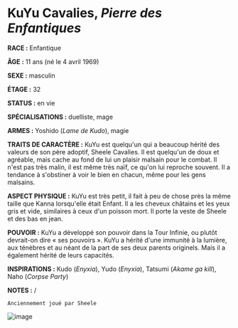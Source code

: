 # KuYu Cavalies, *Pierre des Enfantiques*

**RACE :** Enfantique

**ÂGE :** 11 ans (né le 4 avril 1969)

**SEXE :** masculin

**ÉTAGE :** 32

**STATUS :** en vie

**SPÉCIALISATIONS :** duelliste, mage

**ARMES :** Yoshido (*Lame de Kudo*), magie

**TRAITS DE CARACTÈRE :** KuYu est quelqu'un qui a beaucoup hérité des valeurs de son père adoptif, Sheele Cavalies. Il est quelqu'un de doux et agréable, mais cache au fond de lui un plaisir malsain pour le combat. Il n'est pas très malin, il est même très naïf, ce qu'on lui reproche souvent. Il a tendance à s'obstiner à voir le bien en chacun, même pour les gens malsains.

**ASPECT PHYSIQUE :** KuYu est très petit, il fait à peu de chose près la même taille que Kanna lorsqu'elle était Enfant. Il a les cheveux châtains et les yeux gris et vide, similaires à ceux d'un poisson mort. Il porte la veste de Sheele et des bas en jean.

**POUVOIR :** KuYu a développé son pouvoir dans la Tour Infinie, ou plutôt devrait-on dire « ses pouvoirs ». KuYu a hérité d'une immunité à la lumière, aux ténèbres et au néant de la part de ses deux parents originels. Mais il a également hérité de leurs capacités.

**INSPIRATIONS :** Kudo (*Enyxia*), Yudo (*Enyxia*), Tatsumi (*Akame ga kill*), Naho (*Corpse Party*)

**NOTES :** /

`Anciennement joué par Sheele`

![image](https://enyxia.alkanife.fr/images/characters/kuyu.png)
